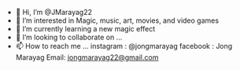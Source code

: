 - 👋 Hi, I’m @JMarayag22
- 👀 I’m interested in Magic, music, art, movies, and video games
- 🌱 I’m currently learning a new magic effect
- 💞️ I’m looking to collaborate on ...
- 📫 How to reach me ... instagram : @jongmarayag facebook : Jong Marayag Email: jongmarayag22@gmail.com

<!---
JMarayag22/JMarayag22 is a ✨ special ✨ repository because its `README.md` (this file) appears on your GitHub profile.
You can click the Preview link to take a look at your changes.
--->
